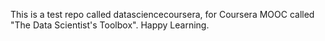 This is a test repo called datasciencecoursera, for Coursera MOOC called "The Data Scientist's Toolbox". Happy Learning.

